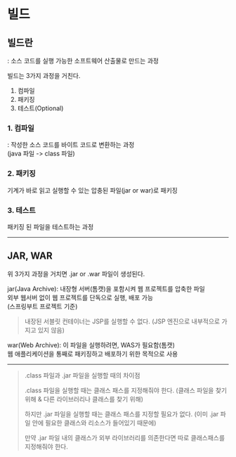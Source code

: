 # 빌드

## 빌드란
: 소스 코드를 실행 가능한 소프트웨어 산출물로 만드는 과정

빌드는 3가지 과정을 거친다.
1. 컴파일
2. 패키징
3. 테스트(Optional)

### 1. 컴파일
: 작성한 소스 코드를 바이트 코드로 변환하는 과정  
(java 파일 -> class 파일)

### 2. 패키징

기계가 바로 읽고 실행할 수 있는 압충된 파일(jar or war)로 패키징

### 3. 테스트

패키징 된 파일을 테스트하는 과정

---

## JAR, WAR

위 3가지 과정을 거치면 .jar or .war 파일이 생성된다.

jar(Java Archive): 내장형 서버(톰캣)을 포함시켜 웹 프로젝트를 압축한 파일  
외부 웹서버 없이 웹 프로젝트를 단독으로 실행, 배포 가능  
(스프링부트 프로젝트 기준)

> 내장된 서블릿 컨테이너는 JSP를 실행할 수 없다. (JSP 엔진으로 내부적으로 가지고 있지 않음)

war(Web Archive): 이 파일을 실행하려면, WAS가 필요함(톰캣)  
웹 애플리케이션을 통째로 패키징하고 배포하기 위한 목적으로 사용

---

> .class 파일과 .jar 파일을 실행할 때의 차이점
> 
> .class 파일을 실행할 때는 클래스 패스를 지정해줘야 한다.
> (클래스 파일을 찾기 위해 & 다른 라이브러리나 클래스를 찾기 위해)
> 
> 하지만 .jar 파일을 실행할 때는 클래스 패스를 지정할 필요가 없다.
> (이미 .jar 파일 안에 필요한 클래스와 리소스가 들어있기 때문에)
> 
> 만약 .jar 파일 내의 클래스가 외부 라이브러리를 의존한다면 따로 클래스패스를 지정해줘야 한다.